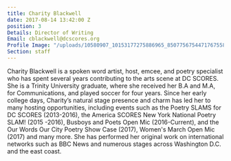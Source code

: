 ```yaml
---
title: Charity Blackwell
date: 2017-08-14 13:42:00 Z
position: 3
Details: Director of Writing
Email: cblackwell@dcscores.org
Profile Image: "/uploads/10580907_10153177275886965_8507756754471767558_o.jpg"
Section: staff
---
```


Charity Blackwell is a spoken word artist, host, emcee, and poetry specialist who has spent several years contributing to the arts scene at DC SCORES. She is a Trinity University graduate, where she received her B.A and M.A, for Communications, and played soccer for four years. Since her early college days, Charity’s natural stage presence and charm has led her to many hosting opportunities, including events such as the Poetry SLAMS for DC SCORES (2013-2016), the America SCORES New York National Poetry SLAM! (2015 -2016), Busboys and Poets Open Mic (2016-Current), and the Our Words Our City Poetry Show Case (2017), Women's March Open Mic (2017) and many more. She has performed her original work on international networks such as BBC News and numerous stages across Washington D.C. and the east coast.